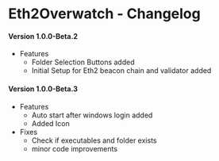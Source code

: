 # Eth2Overwatch - Changelog
#### Version 1.0.0-Beta.2
+ Features
  + Folder Selection Buttons added
  + Initial Setup for Eth2 beacon chain and validator added
#### Version 1.0.0-Beta.3
+ Features
    + Auto start after windows login added
    + Added Icon
+ Fixes
    + Check if executables and folder exists
    + minor code improvements